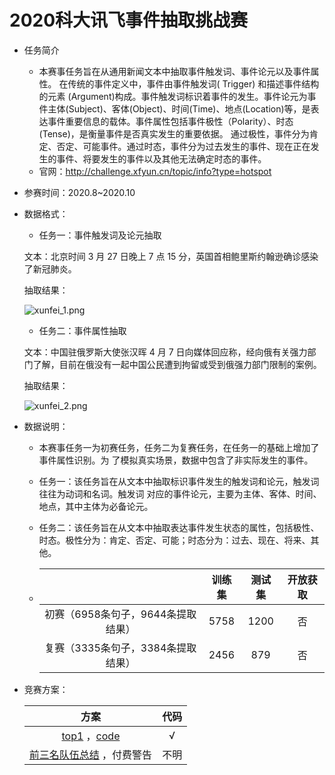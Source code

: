 # 2020科大讯飞事件抽取挑战赛

* 任务简介
  * 本赛事任务旨在从通用新闻文本中抽取事件触发词、事件论元以及事件属性。 在传统的事件定义中，事件由事件触发词( Trigger) 和描述事件结构的元素 (Argument)构成。事件触发词标识着事件的发生。事件论元为事件主体(Subject)、客体(Object)、时间(Time)、地点(Location)等，是表达事件重要信息的载体。事件属性包括事件极性（Polarity）、时态(Tense)，是衡量事件是否真实发生的重要依据。 通过极性，事件分为肯定、否定、可能事件。通过时态，事件分为过去发生的事件、现在正在发生的事件、将要发生的事件以及其他无法确定时态的事件。
  * 官网：http://challenge.xfyun.cn/topic/info?type=hotspot
  
* 参赛时间：2020.8~2020.10

* 数据格式：

  * 任务一：事件触发词及论元抽取

  文本：北京时间 3 月 27 日晚上 7 点 15 分，英国首相鲍里斯约翰逊确诊感染了新冠肺炎。

  抽取结果：

  ![xunfei_1.png](https://github.com/TingFree/NLPer-Arsenal/blob/master/%E5%BE%80%E6%9C%9F%E7%AB%9E%E8%B5%9B/%E4%BF%A1%E6%81%AF%E6%8A%BD%E5%8F%96/pic/xunfei_1.png?raw=true)

  * 任务二：事件属性抽取

  文本：中国驻俄罗斯大使张汉晖 4 月 7 日向媒体回应称，经向俄有关强力部门了解，目前在俄没有一起中国公民遭到拘留或受到俄强力部门限制的案例。

  抽取结果：

  ![xunfei_2.png](https://github.com/TingFree/NLPer-Arsenal/blob/master/%E5%BE%80%E6%9C%9F%E7%AB%9E%E8%B5%9B/%E4%BF%A1%E6%81%AF%E6%8A%BD%E5%8F%96/pic/xunfei_2.png?raw=true)

* 数据说明：

  * 本赛事任务一为初赛任务，任务二为复赛任务，在任务一的基础上增加了事件属性识别。为 了模拟真实场景，数据中包含了非实际发生的事件。

  * 任务一：该任务旨在从文本中抽取标识事件发生的触发词和论元，触发词往往为动词和名词。触发词 对应的事件论元，主要为主体、客体、时间、地点，其中主体为必备论元。

  * 任务二：该任务旨在从文本中抽取表达事件发生状态的属性，包括极性、时态。极性分为：肯定、否定、可能；时态分为：过去、现在、将来、其他。

  * |                                    | 训练集 | 测试集 | 开放获取 |
    | :--------------------------------: | :----: | :----: | :------: |
    | 初赛（6958条句子，9644条提取结果） |  5758  |  1200  |    否    |
    | 复赛（3335条句子，3384条提取结果） |  2456  |  879   |    否    |

* 竞赛方案：

  |                             方案                             | 代码 |
  | :----------------------------------------------------------: | :--: |
  | [top1](https://mp.weixin.qq.com/s/WXWD7fmitaFHfUAv1mNLPA) ，[code](https://github.com/WuHuRestaurant/xf_event_extraction2020Top1) |  √   |
  | [前三名队伍总结](https://blog.csdn.net/herosunly/article/details/109289786) ，付费警告 | 不明 |